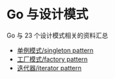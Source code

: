 # Go 与设计模式

Go 与 23 个设计模式相关的资料汇总

- [单例模式/singleton pattern](singleton-pattern)
- [工厂模式/factory pattern](factory-pattern)
- [迭代器/iterator pattern](iterator)

